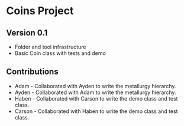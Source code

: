 # Coins Project
## Version 0.1
* Folder and tool infrastructure
* Basic Coin class with tests and demo

## Contributions
* Adam - Collaborated with Ayden to write the metallurgy hierarchy.
* Ayden - Collaborated with Adam to write the metallurgy hierarchy.
* Haben - Collaborated with Carson to write the demo class and test class. 
* Carson -  Collaborated with Haben to write the demo class and test class. 
